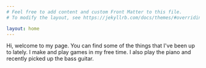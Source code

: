 ```yaml
---
# Feel free to add content and custom Front Matter to this file.
# To modify the layout, see https://jekyllrb.com/docs/themes/#overriding-theme-defaults

layout: home
---
```


Hi, welcome to my page. You can find some of the things that I've been up to lately. I make and play games in my free time. I also play the piano and recently picked up the bass guitar. 